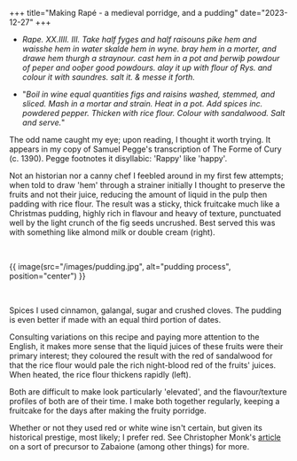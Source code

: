 +++
title="Making Rapé - a medieval porridge, and a pudding"
date="2023-12-27"
+++

- *Rape. XX.IIII. III. Take half fyges and half raisouns pike hem and waisshe hem in water skalde hem in wyne. bray hem in a morter, and drawe hem thurgh a straynour. cast hem in a pot and þerwiþ powdour of peper and ooþer good powdours. alay it up with flour of Rys. and colour it with saundres. salt it. & messe it forth.*  

- "*Boil in wine equal quantities figs and raisins washed, stemmed, and sliced. Mash in a mortar and strain. Heat in a pot. Add spices inc. powdered pepper. Thicken with rice flour. Colour with sandalwood. Salt and serve.*"

The odd name caught my eye; upon reading, I thought it worth trying.  It appears in my copy of Samuel Pegge's transcription of The Forme of Cury (c. 1390). Pegge footnotes it disyllabic: 'Rappy' like 'happy'.  
  
Not an historian nor a canny chef I feebled around in my first few attempts; when told to draw 'hem' through a strainer initially I thought to preserve the fruits and not their juice, reducing the amount of liquid in the pulp then padding with rice flour. The result was a sticky, thick fruitcake much like a Christmas pudding, highly rich in flavour and heavy of texture, punctuated well by the light crunch of the fig seeds uncrushed. Best served this was with something like almond milk or double cream (right).  

<br>

<!-- {{ image(src="/images/pudding.jpg", alt="alt text") }} -->
{{ image(src="/images/pudding.jpg", alt="pudding process", position="center") }}
  
<br>

Spices I used cinnamon, galangal, sugar and crushed cloves. The pudding is even better if made with an equal third portion of dates.  

Consulting variations on this recipe and paying more attention to the English, it makes more sense that the liquid juices of these fruits were their primary interest; they coloured the result with the red of sandalwood for that the rice flour would pale the rich night-blood red of the fruits' juices. When heated, the rice flour thickens rapidly (left). 
  
Both are difficult to make look particularly 'elevated', and the flavour/texture profiles of both are of their time. I make both together regularly, keeping a fruitcake for the days after making the fruity porridge.  
  
Whether or not they used red or white wine isn't certain, but given its historical prestige, most likely; I prefer red. See Christopher Monk's [article](https://modernmedievalcuisine.com/2024/05/05/hot-caudle-anyone-part-one/) on a sort of precursor to Zabaione (among other things) for more. 
